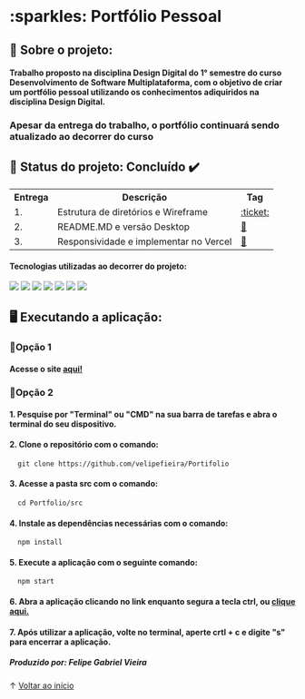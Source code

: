 <br id="inicio">
<h1> :sparkles: Portfólio Pessoal </h1>

<h2> 📖 Sobre o projeto: </h2>
<h4> Trabalho proposto na disciplina Design Digital do 1° semestre do curso Desenvolvimento de Software Multiplataforma, com o objetivo de criar um portfólio pessoal utilizando os conhecimentos adiquiridos na disciplina Design Digital. </h4>
<h3> Apesar da entrega do trabalho, o portfólio continuará sendo atualizado ao decorrer do curso</h4>

<h2> 📌 Status do projeto: Concluído ✔️</h2>
<table>
  <tr>
    <th>
      Entrega
    </th>
    <th>
      Descrição
    </th>
    <th>
      Tag
    </th>
  </tr>
  <tr>
    <td>
      1.
    </td>
    <td>
      Estrutura de diretórios e Wireframe
    </td>
    <td>
      <a href="https://github.com/velipefieira/PortifolioDD/releases/tag/V1.0"> :ticket: </a>
    </td>
  </tr>
    <td>
      2.
    </td>
    <td>
      README.MD e versão Desktop
    </td>
    <td>
      <a href="https://github.com/velipefieira/PortifolioDD/releases/tag/V2.0"> 🎫 </a>
    </td>
  </tr>  
  <tr>
    <td>
      3.
    </td>
    <td>
      Responsividade e implementar no Vercel
    </td>
    <td>
      <a href="https://github.com/velipefieira/PortifolioDD/releases/tag/V3.0"> 🎫 </a>
    </td>
</table>  
  
  
<h4> Tecnologias utilizadas ao decorrer do projeto: </h4>
<div>
    <img src="https://img.shields.io/badge/HTML-239120?style=for-the-badge&logo=html5&logoColor=black&color=9DD2D8"/>
    <img src="https://img.shields.io/badge/CSS-239120?&style=for-the-badge&logo=css3&logoColor=black&color=9DD2D8"/>
    <img src="https://img.shields.io/badge/Python-3776AB?style=for-the-badge&logo=python&logoColor=black&color=9DD2D8"/>
    <img src="https://img.shields.io/badge/Flask-000000?style=for-the-badge&logo=flask&logoColor=black&color=9DD2D8"/>
    <img src="https://img.shields.io/badge/TypeScript-007ACC?style=for-the-badge&logo=typescript&logoColor=black&color=9DD2D8"/>
    <img src="https://img.shields.io/badge/Node.js-43853D?style=for-the-badge&logo=node.js&logoColor=black&color=9DD2D8"/>
    <img src="https://img.shields.io/badge/React-20232A?style=for-the-badge&logo=react&logoColor=black&color=9DD2D8"/>
</div>
  
<h2> 🖥️ Executando a aplicação: </h2>
<h3> 🌟Opção 1 </h3>
<h4> Acesse o site <a href="https://portfoliofelipevieira.vercel.app/"> aqui! </a> </h4>
<h3> 🌟Opção 2 </h4>
<h4> 1. Pesquise por "Terminal" ou "CMD" na sua barra de tarefas e abra o terminal do seu dispositivo.</h4>
<h4> 2. Clone o repositório com o comando: </h4>
  
      git clone https://github.com/velipefieira/Portifolio

  <h4> 3. Acesse a pasta src com o comando: </h4>
  
      cd Portfolio/src
  
<h4> 4. Instale as dependências necessárias com o comando: </h4>
  
      npm install
  
<h4>  5. Execute a aplicação com o seguinte comando: </h4>
  
      npm start
  
<h4> 6. Abra a aplicação clicando no link enquanto segura a tecla ctrl, ou <a href="http://localhost:3000/"> clique aqui. </a> </h4>
    
<h4> 7. Após utilizar a aplicação, volte no terminal, aperte crtl + c e digite "s" para encerrar a aplicação. </h4>
 
 
<!-- <h3> :card_index_dividers: Estrutura do repositório: </h3>
 <p> 📁: doc: Pasta contendo o wireframe do projeto. </p>
 <p> :open_file_folder: src: Pasta contendo as pastas "static", "templates" e o arquivo "app.py". </p>
 <p>  L 📁 templates: Pasta contendo todos os arquivos .html do projeto. </p>
 <p>  L :open_file_folder: static: Pasta contendo a pasta "imagens", os arquivos "estilo.css" e "normalize.css". </p>
 <p>  - - L 📁 imagens: Pasta contendo as imagens utilizadas no projeto. </p>
 <p>  | :spiral_notepad: .gitignore: Arquivo para ignorar os ambientes virtuais durante o envio ao GitHub. <p>
 <p>  | :spiral_notepad: README.MD: Documentação que você está lendo neste momento. </p>
  <p>  | :spiral_notepad: vercel.json: Arquivo para implementar o site na plataforma Vercel. </p>
 <p>  | 🗒️ requirements.txt: Documento de texto com os requerimentos para rodar o sistema. </p>
 
 <p> </p> -->
 
<div>
  <h5> Produzido por: Felipe Gabriel Vieira</h5>
</div>
    
↑ [Voltar ao início](#inicio) 
